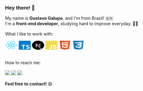 ### Hey there! 👋

My name is **Gustavo Galupo**, and I'm from Brazil! 🇧🇷 <br>
I'm a **front-end developer**, studying hard to improve everyday. 👦🏻
<br>
<br>
What I like to work with:
<div style="display: inline_block">
  <img align="center" alt="react-logo" height="30" width="40" src="https://raw.githubusercontent.com/devicons/devicon/master/icons/react/react-original.svg">
  <img align="center" alt="ts-logo" height="30" width="40" src="https://raw.githubusercontent.com/devicons/devicon/master/icons/typescript/typescript-plain.svg">
  <img align="center" alt="css-logo" height="30" width="40" src="https://raw.githubusercontent.com/devicons/devicon/master/icons/nextjs/nextjs-original.svg">
  <img align="center" alt="js-logo" height="30" width="40" src="https://raw.githubusercontent.com/devicons/devicon/master/icons/javascript/javascript-plain.svg">
  <img align="center" alt="html-logo" height="30" width="40" src="https://raw.githubusercontent.com/devicons/devicon/master/icons/html5/html5-original.svg">
  <img align="center" alt="css-logo" height="30" width="40" src="https://raw.githubusercontent.com/devicons/devicon/master/icons/css3/css3-original.svg">
</div>
<br>
<br>
How to reach me:
<div>
  <br>
  <a href = "mailto: ggalupo2@gmail.com"><img src="https://img.shields.io/badge/-Gmail-%23EA4335?style=for-the-badge&logo=gmail&logoColor=white" target="_blank"></a>
  <a href="https://www.linkedin.com/in/ggalupo" target="_blank"><img src="https://img.shields.io/badge/-LinkedIn-%230077B5?style=for-the-badge&logo=linkedin&logoColor=white" target="_blank"></a>
  <a href="https://instagram.com/ggalupo" target="_blank"><img src="https://img.shields.io/badge/-Instagram-%23E4405F?style=for-the-badge&logo=instagram&logoColor=white"  target="_blank"></a>
</div>
<br>
<strong>Feel free to contact!</strong> 😄
